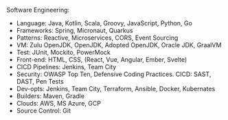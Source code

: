 Software Engineering:
- Language: Java, Kotlin, Scala, Groovy, JavaScript, Python, Go
- Frameworks: Spring, Micronaut, Quarkus 
- Patterns: Reactive, Microservices, CORS, Event Sourcing
- VM: Zulu OpenJDK, OpenJDK, Adopted OpenJDK, Oracle JDK, GraalVM
- Test: JUnit, Mockito, PowerMock
- Front-end: HTML, CSS, (React, Vue, Angular, Ember, Svelte)
- CICD Pipelines: Jenkins, Team City
- Security: OWASP Top Ten, Defensive Coding Practices. CICD: SAST, DAST, Pen Tests 
- Dev-opts: Jenkins, Team City, Terraform, Ansible, Docker, Kubernates
- Builders: Maven, Gradle
- Clouds: AWS, MS Azure, GCP
- Source Control: Git